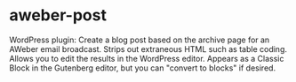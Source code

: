 # aweber-post

WordPress plugin: Create a blog post based on the archive page for an AWeber email broadcast. Strips out extraneous HTML such as table coding. Allows you to edit the results in the WordPress editor. Appears as a Classic Block in the Gutenberg editor, but you can "convert to blocks" if desired.
